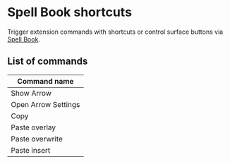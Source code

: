 # Spell Book shortcuts

Trigger extension commands with shortcuts or control surface buttons via [Spell Book](<../spell-book/README (1).md>).

## List of commands

| Command name        |
| ------------------- |
| Show Arrow          |
| Open Arrow Settings |
| Copy                |
| Paste overlay       |
| Paste overwrite     |
| Paste insert        |

